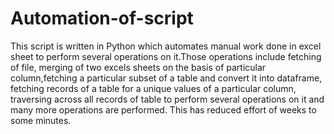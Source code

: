 # Automation-of-script

This script is written in Python which automates manual work done in excel sheet to perform several operations on it.Those operations include fetching of file, merging of two excels sheets on the basis of particular column,fetching a particular subset of a table and convert it into dataframe, fetching records of a table for a unique values of a particular column, traversing across all records of table to perform several operations on it and many more operations are performed. This has reduced effort of weeks to some minutes.
